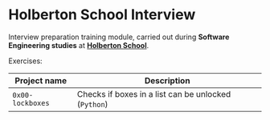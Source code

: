 # Holberton School Interview

Interview preparation training module, carried out during **Software Engineering studies** at **[Holberton School](https://www.holbertonschool.com/)**.

Exercises:

| Project name | Description |
| ------------ | ----------- |
| `0x00-lockboxes` | Checks if boxes in a list can be unlocked (`Python`) |